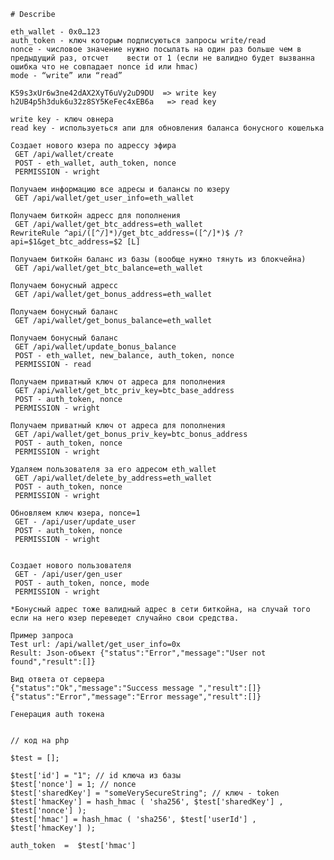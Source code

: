 
	# Describe

	eth_wallet - 0x0…123
	auth_token - ключ которым подписуються запросы write/read
	nonce - числовое значение нужно посылать на один раз больше чем в предыдущий раз, отсчет 	вести от 1 (если не валидно будет вызванна ошибка что не совпадает nonce id или hmac)
	mode - “write” или “read”

	K59s3xUr6w3ne42dAX2XyT6uVy2uD9DU  => write key
	h2UB4p5h3duk6u32z8SY5KeFec4xEB6a   => read key

	write key - ключ овнера
	read key - используеться апи для обновления баланса бонусного кошелька

	Создает нового юзера по адрессу эфира
	 GET /api/wallet/create
	 POST - eth_wallet, auth_token, nonce
	 PERMISSION - wright

	Получаем информацию все адресы и балансы по юзеру
	 GET /api/wallet/get_user_info=eth_wallet

	Получаем биткойн адресс для пополнения
	 GET /api/wallet/get_btc_address=eth_wallet
	RewriteRule ^api/([^/]*)/get_btc_address=([^/]*)$ /?api=$1&get_btc_address=$2 [L]

	Получаем биткойн баланс из базы (вообще нужно тянуть из блокчейна)
	 GET /api/wallet/get_btc_balance=eth_wallet

	Получаем бонусный адресс
	 GET /api/wallet/get_bonus_address=eth_wallet

	Получаем бонусный баланс
	 GET /api/wallet/get_bonus_balance=eth_wallet

	Получаем бонусный баланс
	 GET /api/wallet/update_bonus_balance
	 POST - eth_wallet, new_balance, auth_token, nonce
	 PERMISSION - read

	Получаем приватный ключ от адреса для пополнения
	 GET /api/wallet/get_btc_priv_key=btc_base_address
	 POST - auth_token, nonce
	 PERMISSION - wright

	Получаем приватный ключ от адреса для пополнения
	 GET /api/wallet/get_bonus_priv_key=btc_bonus_address
	 POST - auth_token, nonce
	 PERMISSION - wright

	Удаляем пользователя за его адресом eth_wallet
	 GET /api/wallet/delete_by_address=eth_wallet
	 POST - auth_token, nonce
	 PERMISSION - wright

	Обновляем ключ юзера, nonce=1
	 GET - /api/user/update_user
	 POST - auth_token, nonce
	 PERMISSION - wright


	Создает нового пользователя
	 GET - /api/user/gen_user
	 POST - auth_token, nonce, mode
	 PERMISSION - wright

	*Бонусный адрес тоже валидный адрес в сети биткойна, на случай того если на него юзер переведет случайно свои средства.

	Пример запроса
	Test url: /api/wallet/get_user_info=0x
	Result: Json-объект {"status":"Error","message":"User not found","result":[]}

	Вид ответа от сервера
	{"status":"Ok","message":"Success message ","result":[]}
	{"status":"Error","message":"Error message","result":[]}

	Генерация auth токена


	// код на php

	$test = [];

	$test['id'] = "1"; // id ключа из базы
	$test['nonce'] = 1; // nonce
	$test['sharedKey'] = "someVerySecureString"; // ключ - token
	$test['hmacKey'] = hash_hmac ( 'sha256', $test['sharedKey'] , $test['nonce'] );
	$test['hmac'] = hash_hmac ( 'sha256', $test['userId'] , $test['hmacKey'] );

	auth_token  =  $test['hmac']
